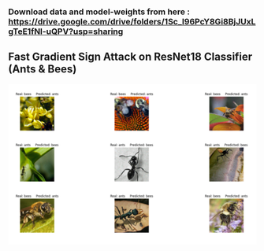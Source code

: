 ### Download data and model-weights from here : https://drive.google.com/drive/folders/1Sc_l96PcY8Gi8BjJUxLgTeE1fNl-uQPV?usp=sharing

## Fast Gradient Sign Attack on ResNet18 Classifier (Ants & Bees)
![alt text](https://github.com/AstitvaSri/FGSM_attack_on_ResNet18/blob/main/ants-vs-bees.png)
